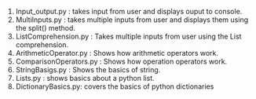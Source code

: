 1. Input_output.py : takes input from user and displays ouput to console.
2. MultiInputs.py : takes multiple inputs from user and displays them using the split() method.
3. ListComprehension.py :  Takes multiple inputs from user using the List comprehension.
4. ArithmeticOperator.py : Shows how arithmetic operators work.
5. ComparisonOperators.py : Shows how operation operators work.
6. StringBasigs.py : Shows the basics of string.
7. Lists.py : shows basics about a python list.
8. DictionaryBasics.py: covers the basics of python dictionaries
